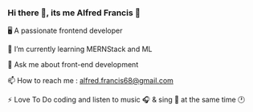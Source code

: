 ### Hi there 👋, its me Alfred Francis 🤗

🖥️ A passionate frontend developer

👀 I’m currently learning MERNStack and ML

💬 Ask me about front-end development

📫 How to reach me : alfred.francis68@gmail.com

⚡ Love To Do coding and listen to music 🎧 & sing 🎤 at the same time 🕐


<!-- **alfredfrancis68/alfredfrancis68** is a ✨ _special_ ✨ repository because its `README.md` (this file) appears on your GitHub profile.

Here are some ideas to get you started:

- 🔭 I’m currently working on ...
- 🌱 I’m currently learning ...
- 👯 I’m looking to collaborate on ...
- 🤔 I’m looking for help with ...
- 💬 Ask me about ...
- 📫 How to reach me: ...
- 😄 Pronouns: ...
- ⚡ Fun fact: ...

 -->
